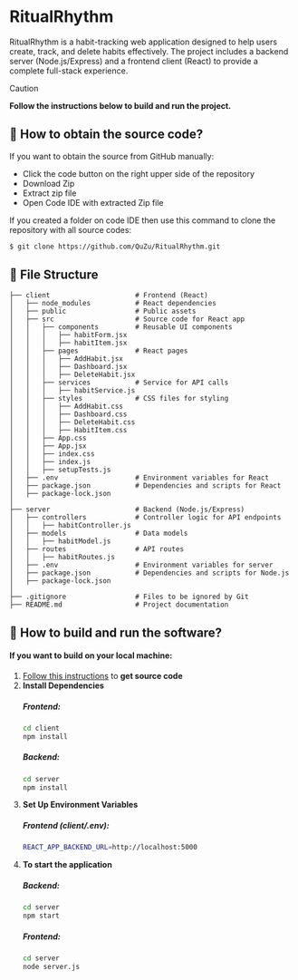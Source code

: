 # RitualRhythm

RitualRhythm is a habit-tracking web application designed to help users create, track, and delete habits effectively. The project includes a backend server (Node.js/Express) and a frontend client (React) to provide a complete full-stack experience.
> [!CAUTION]
> **Follow the instructions below to build and run the project.**

## :electric_plug: How to obtain the source code?
  If you want to obtain the source from GitHub manually: 
  - Click the code button on the right upper side of the repository
  - Download Zip 
  - Extract zip file
  - Open Code IDE with extracted Zip file
  
  If you created a folder on code IDE then use this command to clone the repository with all source codes:
  ```sh
  $ git clone https://github.com/QuZu/RitualRhythm.git
```
## 📁 File Structure
```
├── client                     # Frontend (React)
│   ├── node_modules           # React dependencies
│   ├── public                 # Public assets
│   ├── src                    # Source code for React app
│   │   ├── components         # Reusable UI components
│   │   │   ├── habitForm.jsx
│   │   │   ├── habitItem.jsx
│   │   ├── pages              # React pages
│   │   │   ├── AddHabit.jsx
│   │   │   ├── Dashboard.jsx
│   │   │   ├── DeleteHabit.jsx
│   │   ├── services           # Service for API calls
│   │   │   ├── habitService.js
│   │   ├── styles             # CSS files for styling
│   │   │   ├── AddHabit.css
│   │   │   ├── Dashboard.css
│   │   │   ├── DeleteHabit.css
│   │   │   ├── HabitItem.css
│   │   ├── App.css
│   │   ├── App.jsx
│   │   ├── index.css
│   │   ├── index.js
│   │   ├── setupTests.js
│   ├── .env                   # Environment variables for React
│   ├── package.json           # Dependencies and scripts for React
│   ├── package-lock.json
│
├── server                     # Backend (Node.js/Express)
│   ├── controllers            # Controller logic for API endpoints
│   │   ├── habitController.js
│   ├── models                 # Data models
│   │   ├── habitModel.js
│   ├── routes                 # API routes
│   │   ├── habitRoutes.js
│   ├── .env                   # Environment variables for server
│   ├── package.json           # Dependencies and scripts for Node.js
│   ├── package-lock.json
│
├── .gitignore                 # Files to be ignored by Git
├── README.md                  # Project documentation
```
## :hammer: How to build and run the software?
####  If you want to build on your local machine:
1.  [Follow this instructions](#electric_plug-how-to-obtain-the-source-code) to **get source code**
2. **Install Dependencies**
    ##### Frontend:
    ```bash
    cd client
    npm install
    ```
    ##### Backend:
    ```bash
    cd server
    npm install
    ```
3. **Set Up Environment Variables**
    ##### Frontend (client/.env):
    ```bash
    REACT_APP_BACKEND_URL=http://localhost:5000
    ```
4. **To start the application**
   ##### Backend:
   ```bash
   cd server
   npm start
   ```
   ##### Frontend:
   ```bash
   cd server
   node server.js
   ```

